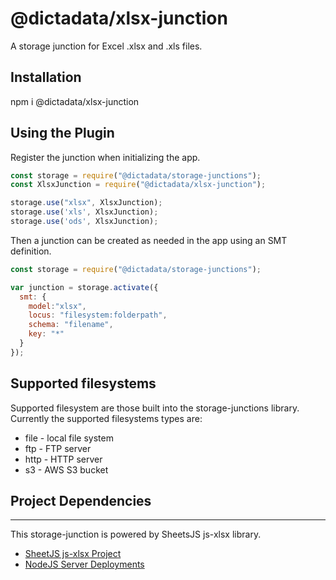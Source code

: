 # @dictadata/xlsx-junction

A storage junction for Excel .xlsx and .xls files.

## Installation

npm i @dictadata/xlsx-junction

## Using the Plugin

Register the junction when initializing the app.

```javascript
const storage = require("@dictadata/storage-junctions");
const XlsxJunction = require("@dictadata/xlsx-junction");

storage.use("xlsx", XlsxJunction);
storage.use('xls', XlsxJunction);
storage.use('ods', XlsxJunction);
```

Then a junction can be created as needed in the app using an SMT definition.

```javascript
const storage = require("@dictadata/storage-junctions");

var junction = storage.activate({
  smt: {
    model:"xlsx",
    locus: "filesystem:folderpath",
    schema: "filename",
    key: "*"
  }
});
```

## Supported filesystems

Supported filesystem are those built into the storage-junctions library.  Currently the supported filesystems types are:

- file - local file system
- ftp - FTP server
- http - HTTP server
- s3 - AWS S3 bucket

## Project Dependencies
---

This storage-junction is powered by SheetsJS js-xlsx library.

* [SheetJS js-xlsx Project](https://github.com/SheetJS/sheetjs)
* [NodeJS Server Deployments](https://github.com/SheetJS/sheetjs/tree/548396f87db576bfe2b9d80724554e51211d44f9/demos/server)
